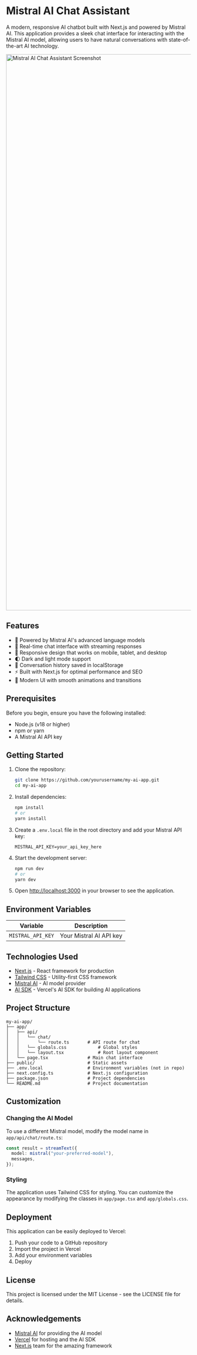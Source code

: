 # Mistral AI Chat Assistant

A modern, responsive AI chatbot built with Next.js and powered by Mistral AI. This application provides a sleek chat interface for interacting with the Mistral AI model, allowing users to have natural conversations with state-of-the-art AI technology.

<img width="1512" alt="Mistral AI Chat Assistant Screenshot" src="https://github.com/user-attachments/assets/581ecad1-47c8-4a9f-9a15-99ed0049c217" />

## Features

- 🤖 Powered by Mistral AI's advanced language models
- 💬 Real-time chat interface with streaming responses
- 📱 Responsive design that works on mobile, tablet, and desktop
- 🌓 Dark and light mode support
- 💾 Conversation history saved in localStorage
- ⚡ Built with Next.js for optimal performance and SEO
- 🎨 Modern UI with smooth animations and transitions

## Prerequisites

Before you begin, ensure you have the following installed:

- Node.js (v18 or higher)
- npm or yarn
- A Mistral AI API key

## Getting Started

1. Clone the repository:

   ```bash
   git clone https://github.com/yourusername/my-ai-app.git
   cd my-ai-app
   ```

2. Install dependencies:

   ```bash
   npm install
   # or
   yarn install
   ```

3. Create a `.env.local` file in the root directory and add your Mistral API key:

   ```
   MISTRAL_API_KEY=your_api_key_here
   ```

4. Start the development server:

   ```bash
   npm run dev
   # or
   yarn dev
   ```

5. Open [http://localhost:3000](http://localhost:3000) in your browser to see the application.

## Environment Variables

| Variable          | Description             |
| ----------------- | ----------------------- |
| `MISTRAL_API_KEY` | Your Mistral AI API key |

## Technologies Used

- [Next.js](https://nextjs.org/) - React framework for production
- [Tailwind CSS](https://tailwindcss.com/) - Utility-first CSS framework
- [Mistral AI](https://mistral.ai/) - AI model provider
- [AI SDK](https://sdk.vercel.ai/docs) - Vercel's AI SDK for building AI applications

## Project Structure

```
my-ai-app/
├── app/
│   ├── api/
│   │   └── chat/
│   │       └── route.ts       # API route for chat
│   │   └── globals.css            # Global styles
│   │   └── layout.tsx             # Root layout component
│   └── page.tsx               # Main chat interface
├── public/                    # Static assets
├── .env.local                 # Environment variables (not in repo)
├── next.config.ts             # Next.js configuration
├── package.json               # Project dependencies
└── README.md                  # Project documentation
```

## Customization

### Changing the AI Model

To use a different Mistral model, modify the model name in `app/api/chat/route.ts`:

```typescript
const result = streamText({
  model: mistral("your-preferred-model"),
  messages,
});
```

### Styling

The application uses Tailwind CSS for styling. You can customize the appearance by modifying the classes in `app/page.tsx` and `app/globals.css`.

## Deployment

This application can be easily deployed to Vercel:

1. Push your code to a GitHub repository
2. Import the project in Vercel
3. Add your environment variables
4. Deploy

## License

This project is licensed under the MIT License - see the LICENSE file for details.

## Acknowledgements

- [Mistral AI](https://mistral.ai/) for providing the AI model
- [Vercel](https://vercel.com/) for hosting and the AI SDK
- [Next.js](https://nextjs.org/) team for the amazing framework
